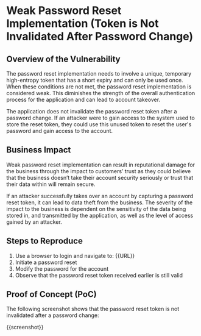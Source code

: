 # Weak Password Reset Implementation (Token is Not Invalidated After Password Change)

## Overview of the Vulnerability

The password reset implementation needs to involve a unique, temporary high-entropy token that has a short expiry and can only be used once. When these conditions are not met, the password reset implementation is  considered weak. This diminishes the strength of the overall authentication process for the application and can lead to account takeover.

The application does not invalidate the password reset token after a password change. If an attacker were to gain access to the system used to store the reset token, they could use this unused token to reset the user's password and gain access to the account.

## Business Impact

Weak password reset implementation can result in reputational damage for the business through the impact to customers’ trust as they could believe that the business doesn’t take their account security seriously or trust that their data within will remain secure.

If an attacker successfully takes over an account by capturing a password reset token, it can lead to data theft from the business. The severity of the impact to the business is dependent on the sensitivity of the data being stored in, and transmitted by the application, as well as the level of access gained by an attacker.

## Steps to Reproduce

1. Use a browser to login and navigate to: {{URL}}
1. Initiate a password reset
1. Modify the password for the account
1. Observe that the password reset token received earlier is still valid

## Proof of Concept (PoC)

The following screenshot shows that the password reset token is not invalidated after a password change:

{{screenshot}}

